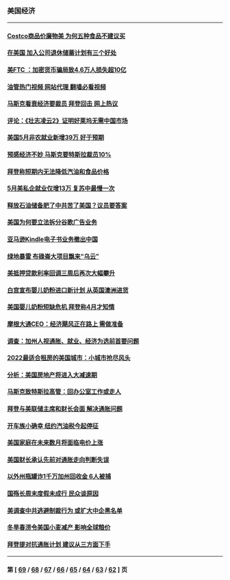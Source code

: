 ### 美国经济
---
#### [Costco商品价廉物美 为何五种食品不建议买](../../pages/ncid1078158/n13752382.md?06052045) 
#### [在美国 加入公司退休储蓄计划有三个好处](../../pages/ncid1078158/n13752410.md?06052045) 
#### [美FTC ：加密货币骗局致4.6万人损失超10亿](../../pages/ncid1078158/n13751956.md?06052045) 
#### [油管热门视频 网站代理 翻墙必看视频](http://209.222.30.114:81/youtube.html?06052045)
#### [马斯克看衰经济要裁员 拜登回击 网上热议](../../pages/ncid1078158/n13751961.md?06052045) 
#### [评论：《壮志凌云2》证明好莱坞无需中国市场](../../pages/ncid1078158/n13751832.md?06052045) 
#### [美国5月非农就业新增39万 好于预期](../../pages/ncid1078158/n13751734.md?06052045) 
#### [预感经济不妙 马斯克要特斯拉裁员10%](../../pages/ncid1078158/n13751653.md?06052045) 
#### [拜登称短期内无法降低汽油和食品价格](../../pages/ncid1078158/n13751311.md?06052045) 
#### [5月美私企就业仅增13万 复苏中最慢一次](../../pages/ncid1078158/n13751034.md?06052045) 
#### [释放石油储备肥了中共苦了美国？议员要答案](../../pages/ncid1078158/n13751053.md?06052045) 
#### [美国为何要立法拆分谷歌广告业务](../../pages/ncid1078158/n13749738.md?06052045) 
#### [亚马逊Kindle电子书业务撤出中国](../../pages/ncid1078158/n13750981.md?06052045) 
#### [绿地暴雷 布碌崙大项目飘来“乌云”](../../pages/ncid1078158/n13750699.md?06052045) 
#### [美抵押贷款利率回调三周后再次大幅攀升](../../pages/ncid1078158/n13750643.md?06052045) 
#### [白宫宣布婴儿奶粉进口新计划 从英国澳洲进货](../../pages/ncid1078158/n13750585.md?06052045) 
#### [美国婴儿奶粉短缺危机 拜登称4月才知情](../../pages/ncid1078158/n13750499.md?06052045) 
#### [摩根大通CEO：经济飓风正在路上 需做准备](../../pages/ncid1078158/n13750434.md?06052045) 
#### [调查：加州人视通胀、就业、经济为选前首要问题](../../pages/ncid1078158/n13750530.md?06052045) 
#### [2022最适合租房的美国城市：小城市抢尽风头](../../pages/ncid1078158/n13750348.md?06052045) 
#### [分析：美国房地产将进入大减速期](../../pages/ncid1078158/n13750341.md?06052045) 
#### [马斯克致特斯拉高管：回办公室工作或走人](../../pages/ncid1078158/n13750253.md?06052045) 
#### [拜登与美联储主席和财长会面 解决通胀问题](../../pages/ncid1078158/n13750034.md?06052045) 
#### [开车族小确幸 纽约汽油税今起停征](../../pages/ncid1078158/n13749846.md?06052045) 
#### [美国家庭在未来数月将面临电价上涨](../../pages/ncid1078158/n13749694.md?06052045) 
#### [美国财长承认先前对通胀走向判断失误](../../pages/ncid1078158/n13749689.md?06052045) 
#### [以外州瓶罐诈1千万加州回收金 6人被捕](../../pages/ncid1078158/n13749724.md?06052045) 
#### [国殇长周末度假未成行 民众谈原因](../../pages/ncid1078158/n13749682.md?06052045) 
#### [美调查中共逃避制裁行为 或扩大中企黑名单](../../pages/ncid1078158/n13749587.md?06052045) 
#### [冬旱春涝令美国小麦减产 影响全球粮价](../../pages/ncid1078158/n13748815.md?06052045) 
#### [拜登提对抗通胀计划 建议从三方面下手](../../pages/ncid1078158/n13749481.md?06052045) 

---
#### 第 [ [69](./69.md?06052045) / [68](./68.md?06052045) / [67](./67.md?06052045) / [66](./66.md?06052045) / [65](./65.md?06052045) / [64](./64.md?06052045) / [63](./63.md?06052045) / [62](./62.md?06052045) ] 页
